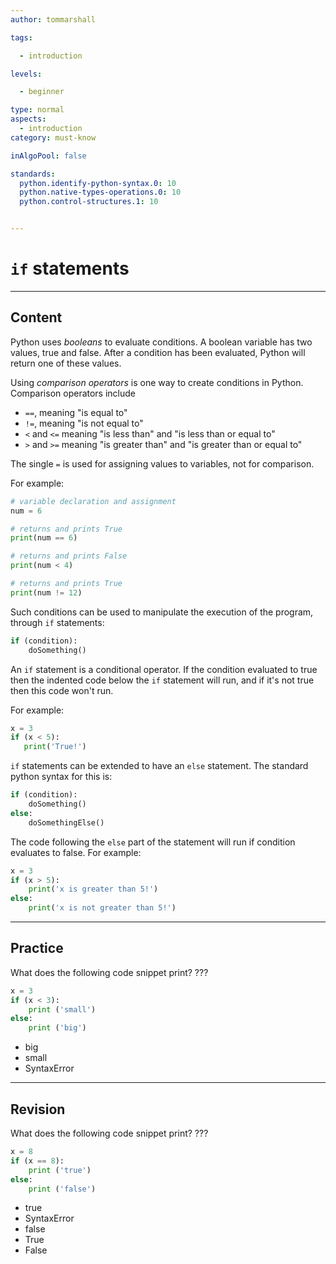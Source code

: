```yaml
---
author: tommarshall

tags:

  - introduction

levels:

  - beginner

type: normal
aspects:
  - introduction
category: must-know

inAlgoPool: false

standards:
  python.identify-python-syntax.0: 10
  python.native-types-operations.0: 10
  python.control-structures.1: 10


---
```


# `if` statements

---
## Content

Python uses *booleans* to evaluate conditions. A boolean variable has two values, true and false. After a condition has been evaluated, Python will return one of these values.

Using *comparison operators* is one way to create conditions in Python. Comparison operators include

- `==`, meaning "is equal to"
- `!=`, meaning "is not equal to"
- `<` and `<=` meaning "is less than" and "is less than or equal to"
- `>` and `>=` meaning "is greater than" and "is greater than or equal to"

The single `=` is used for assigning values to variables, not for comparison.

For example:

```python
# variable declaration and assignment
num = 6

# returns and prints True
print(num == 6)

# returns and prints False
print(num < 4)

# returns and prints True
print(num != 12)
```

Such conditions can be used to manipulate the execution of the program, through `if` statements:

```python
if (condition):
    doSomething()
```

An `if` statement is a conditional operator. If the condition evaluated to true then the indented code below the `if` statement will run, and if it's not true then this code won't run.

For example:

```python
x = 3
if (x < 5):
   print('True!')
```
`if` statements can be extended to have an `else` statement. The standard python syntax for this is:

```python
if (condition):
    doSomething()
else:
    doSomethingElse()
```
The code following the `else` part of the statement will run if condition evaluates to false. For example:

```python
x = 3
if (x > 5):
    print('x is greater than 5!')
else:
    print('x is not greater than 5!')
```

---
## Practice

What does the following code snippet print?
???
```python
x = 3
if (x < 3):
    print ('small')
else:
    print ('big')
```


* big
* small
* SyntaxError

---
## Revision

What does the following code snippet print?
???
```python
x = 8
if (x == 8):
    print ('true')
else:
    print ('false')
```


* true
* SyntaxError
* false
* True
* False
